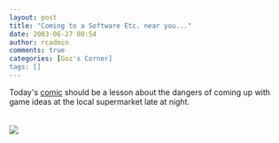 ```yaml
---
layout: post
title: "Coming to a Software Etc. near you..."
date: 2003-06-27 00:54
author: rcadmin
comments: true
categories: [Goz's Corner]
tags: []
---
```

<P>Today's <A HREF='modules.php?op=modload&name=Comics&file=index&action=comic&id=301'>comic</a> should be a lesson about the dangers of coming up with game ideas at the local supermarket late at night.
<br />
<Br><br><!--more--><img src='http://dl.bitsmack.com/comics/20030627.gif' alt'' />
